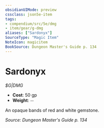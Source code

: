 ```yaml
---
obsidianUIMode: preview
cssclass: json5e-item
tags:
- compendium/src/5e/dmg
- item/gear/g-dmg
aliases: ["Sardonyx"]
SourceType: "Magic Item"
NoteIcon: magicitem
BookSource: Dungeon Master's Guide p. 134
---
```

# Sardonyx
*$G|DMG*  

- **Cost**: 50 gp
- **Weight**: ⏤

An opaque bands of red and white gemstone.

*Source: Dungeon Master's Guide p. 134*